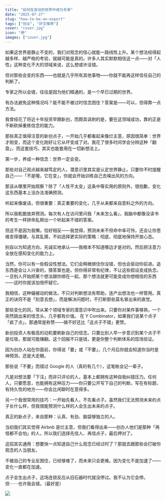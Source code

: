 ```yaml
---
title: "如何在变动的世界中成为专家"
date: "2025-07-27"
slug: "how-to-be-an-expert"
tags: ["创业", "好文推荐"]
cover: "cover.jpg"
icon: "😎"
images: ["cover.jpg"]
---
```

如果这世界是静止不变的，我们对观念的信心就能一路线性上升。某个想法经得起越多样、越严格的考验，就越可能是真的。许多人其实默默相信这一点——对「人性」这种变化不大的领域来说，这么想或许没错。



但对那些会变的东西——也就是几乎所有其他事物——你就不能再这样信任自己的判断了。



专家之所以会错，往往是因为他们精通的，是一个早已过期的世界。



有办法避免这种情况吗？能不能不被过时信念困住？答案是——可以，但得靠一点方法。



我曾经花了将近十年投资早期新创，而颇具讽刺的是，要在这领域成功，靠的正是不断砍掉重练信念的能力。



那些真正值得注意的新创点子，一开始几乎都看起来像烂主意，原因很简单：世界才刚变，而这个变化刚好让它从坏变成了对。我花了很多时间学会分辨这种「翻盘」，而这套技巧，其实也能套用在一切新想法上。



第一步，养成一种信念：世界一定会变。



那些对自己观点越来越笃定的人，潜意识里其实是认定世界静止。只要你不时提醒自己——「不是喔，它在变」，你就会开始训练自己去嗅出风的方向。



那该从哪里开始观察？除了「人性不太变」这条中等实用的原则外，很抱歉，变化这东西基本上没办法准确预测。



听起来像废话，但很重要：真正重要的变化，几乎从来都来自意料之外的方向。



所以我乾脆放弃预测。每次有人在访问里问我「未来怎么看」，我脑中都像没读书的考生一样拼命乱掰出一个听起来不错的答案。



但这不是因为我懒。恰好相反——我觉得，预测未来不但命中率可怜，还会让你思维变得僵硬。与其乱猜，不如选择更实际的策略：彻底、彻底地保持开放心态。



别自以为知道方向，先诚实地承认——我根本不知道哪边才是对的。然后把注意力全放在感知变化的能力上。



当然，你可以有一些假设性想法。它们会稍微绑住你没错，但也会驱动你前进。追东西是会让人兴奋的，猜答案也是。但你得非常有纪律，不让这些假设变成执念。
一旦别人开始把某个想法跟你绑在一起，那个想法就更可能变成你想相信的东西——这时你就该加倍怀疑它。



我相信，这种偏被动的做法，不只对判断想法有帮助，连产出想法也一样管用。真正的诀窍不是「刻意去想」，而是解决问题时，不打断那些莫名冒出来的直觉。



那些变化的风，常从某个领域专家的潜意识中吹出来。只要你对某件事够熟，一个突然跳出来的怪念头，几乎都有价值。
在 Y Combinator，如果我们说某个点子「疯了点」，那通常是称赞——搞不好还比「这点子不错」更赞。



新创投资人有极高的动机要刷新自己的信念。只要比别人早一步意识到某个点子不是垃圾，那就可能赚翻。这个回报不只是钱，更是你整个判断体系的现场验证。



因为创办人站在你面前，你得说「要」或「不要」，几个月后你就会知道你当时是神预测，还是大走眼。



那些说「不要」而错过 Google 的人（真的有几个），这笔帐会记一辈子。



凡是对想法要「下注」而非只评论的人，基本上都拥有这种自我纠错压力。任何人，只要愿意，也能拥有这种压力——你只要公开写下自己的判断。写在有标题、有持久性的地方——你会比闲聊时在意得多。



另一个我很常用的技巧：一开始先看人，不先看点子。虽然我们无法预测未来的点子长什么样，但我很能预测什么样的人会生出未来的点子。



真正的新点子，来自那种：认真、有劲、脑袋够独立的人。



当初我们其实觉得 Airbnb 是烂主意，但我们看得出来——创办人他们是那种「再怪都不会怕」的人，所以我们选择先信人、再信点子，最后押对了。



这招其实通用：想要快一点知道自己什么观念已经过时了？那就去跟那些会打破你观念的人当朋友。



不被自己的专业反困住，已经够难了，而未来只会更难。因为变化不是加速了——变化一直都在加速。



点子会生出点子，这场连锁反应从旧石器时代就没停过。我不认为它会停。
但⋯⋯也许我会错。（最好是）




![](https://prod-files-secure.s3.us-west-2.amazonaws.com/112d0858-5090-4d34-a606-b75eb8d65fd2/46476355-9cf3-4e99-9b7a-3531bc426380/1000202064.png?X-Amz-Algorithm=AWS4-HMAC-SHA256&X-Amz-Content-Sha256=UNSIGNED-PAYLOAD&X-Amz-Credential=ASIAZI2LB466UHZRYEWO%2F20251020%2Fus-west-2%2Fs3%2Faws4_request&X-Amz-Date=20251020T154522Z&X-Amz-Expires=3600&X-Amz-Security-Token=IQoJb3JpZ2luX2VjEEcaCXVzLXdlc3QtMiJIMEYCIQDEXnCAksR2q9QCAOJ4sobBI0nCdlKuIyjB3P6xbPkalgIhAO8SiQJT65%2FJpBITJeDYsMMPamb0O3RkihtT%2FVBwMCkmKogECPD%2F%2F%2F%2F%2F%2F%2F%2F%2F%2FwEQABoMNjM3NDIzMTgzODA1IgwC9ik9HxHv2vJ9sDAq3AMt1EwU4K%2FYPEwj%2F4%2BsqtWGCBvz90Rve03kI29lAuKWpLflUaV2auKnEDWwgIWCuDJN2uW7PJ1nO%2BDzdC14oQqybScnioQW0d9kqahl5XlYJrp4iayKtkYMrnYApjtIQSzIZ1B0ZyUkL49ffmRtUzHqdXDD0m1ej4T739jduSS6fqMI49TgZKMBKYYv7%2Bhz49Jxaznl9vwki%2BpD7%2Bx9MdVDRf50P%2B66XZyUpLUOpG8OCRGFwvNrnpA5rI9Xwx25q6%2FvtYp6Ven8tQ4auB2eJGl9H8PvSuobCT0x6GNHuni5d9zVe4vDOkCSTwKauMcudDqqSrxyan68H5%2FOC3EyxezDHxNF6%2Bw2C7wC7grIHrZPtlT%2Bm1vF0NygPqtorLWDaD%2BcX2GAZZslJIFZwDUaKbKe1OwlLjwkCihINrQvxxj6viikusbhuX5JBRRQ5hD4nGkt4Ee%2BfxqCdpXK1CpnqbSeo0x%2F%2FL1kz%2F8SpGCSaHvUePAmOqvnyLbsuAmWvpyelPtpt1ZrYUKSvtdMeMV7S%2B5vvm1CuagPVv3a2gh%2BIJkZ0AsgMRLIDrfPvAg3TDk0i4KuLsyiPXdU0U9aLveIO%2ByDv4Uc7kM7sF1TvwOAYulWGOrbz8v37B3AZ%2Be0qjDkkdnHBjqkAUzVpSVax1SL4Bff6Avr4KDqphsO9XKYAEKN9bq%2FVqICa8hHLoLZx5EKG94RFARDillW6MBfSeD9DKVGce9AyHX4LloxynT71vbn%2FKaBgV33UEZtoCBVJK4VbrIVVtLUy1Zc3SWPeLf%2BQLC8UKvFuuokDQQRd9z0Jn0Kp58GZ7%2BqJtgiuBlQw0qDUp3hMjqB%2BgcdPafSky%2FLrw75efn6AzI4a2pI&X-Amz-Signature=dc680acf269644ee8f6da558406bb32a33a23b83351fb7087db7d30af64c97de&X-Amz-SignedHeaders=host&x-amz-checksum-mode=ENABLED&x-id=GetObject)

